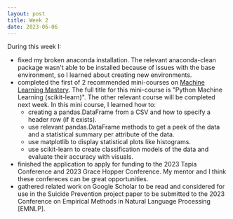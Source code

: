 ```yaml
---
layout: post
title: Week 2
date: 2023-06-06
---
```


During this week I:
* fixed my broken anaconda installation. The relevant anaconda-clean package wasn't able to be installed because of issues with the base environment, so I learned about creating new environments.
* completed the first of 2 recommended mini-courses on [Machine Learning Mastery](https://machinelearningmastery.com/start-here). The full title for this mini-course is "Python Machine Learning (scikit-learn)". The other relevant course will be completed next week. In this mini course, I learned how to:
    * creating a pandas.DataFrame from a CSV and how to specify a header row (if it exists).
    * use relevant pandas.DataFrame methods to get a peek of the data and a statistical summary per attribute of the data.
    * use matplotlib to display statistical plots like histograms.
    * use scikit-learn to create classification models of the data and evaluate their accuracy with visuals.
* finished the application to apply for funding to the 2023 Tapia Conference and 2023 Grace Hopper Conference. My mentor and I think these confereces can be great opportunities.
* gathered related work on Google Scholar to be read and considered for use in the Suicide Prevention project paper to be submitted to the 2023 Conference on Empirical Methods in Natural Language Processing \[EMNLP\].
